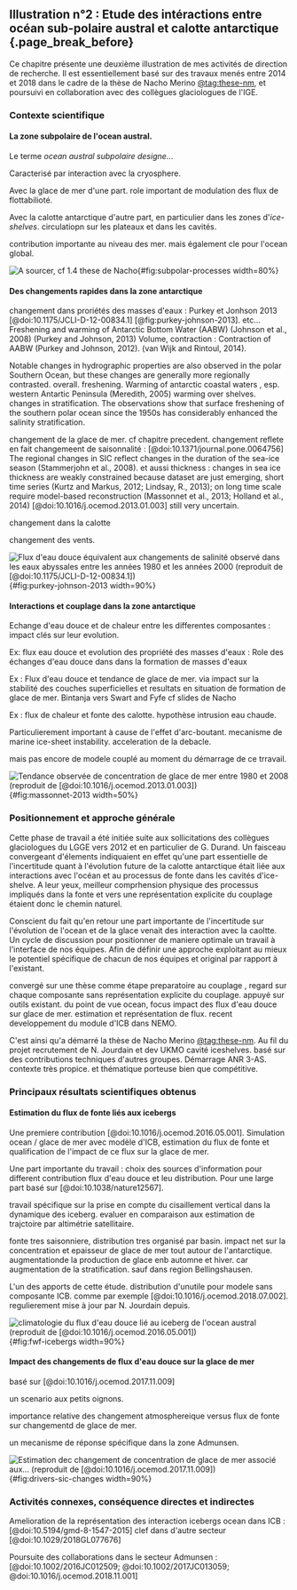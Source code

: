 ## Illustration n°2 : Etude des intéractions entre océan sub-polaire austral et calotte antarctique {.page_break_before}


Ce chapitre présente une deuxième illustration de mes activités de direction de recherche. Il est essentiellement basé sur des travaux menés entre 2014 et 2018 dans le cadre de la thèse de Nacho Merino [@tag:these-nm], et poursuivi en collaboration avec des collègues glaciologues de l'IGE. 



### Contexte scientifique


#### La zone subpolaire de l'ocean austral. 

Le terme *ocean austral subpolaire designe*...

Caracterisé par interaction avec la cryosphere. 

Avec la glace de mer d'une part. role important de modulation des flux de flottabilioté. 

Avec la calotte antarctique d'autre part, en particulier dans les zones d'*ice-shelves*.  circulatiopn sur les plateaux et dans les cavités. 

contribution importante au niveau des mer. mais également cle pour l'ocean global.  



![*A sourcer, cf 1.4 these de Nacho*](images/04_southern-ocean-processes.png){#fig:subpolar-processes width=80%}

#### Des changements rapides dans la zone antarctique

changement dans proriétés des masses d'eaux : Purkey et Jonhson 2013 [@doi:10.1175/JCLI-D-12-00834.1] [@fig:purkey-johnson-2013]. etc... Freshening and warming of Antarctic Bottom Water (AABW) (Johnson et al., 2008) (Purkey and Johnson, 2013) Volume, contraction : Contraction of AABW (Purkey and Johnson, 2012). (van Wijk and Rintoul, 2014).

Notable changes in hydrographic properties are also observed in the polar Southern Ocean, but these changes are generally more regionally contrasted. overall. freshening. Warming of antarctic coastal waters , esp. western Antartic Peninsula (Meredith, 2005) warming over shelves. changes in stratification. The observations show that surface freshening of the southern polar ocean since the 1950s has considerably enhanced the salinity stratification.

changement de la glace de mer. cf chapitre precedent. changement reflete en fait changemeent de saisonnalité : [@doi:10.1371/journal.pone.0064756] The regional changes in SIC reflect changes in the duration of the sea-ice season (Stammerjohn et al., 2008). et aussi thickness : changes in sea ice thickness are weakly constrained because dataset are just emerging, short time series (Kurtz and Markus, 2012; Lindsay, R., 2013); on long time scale require model-based reconstruction (Massonnet et al., 2013; Holland et al., 2014)  [@doi:10.1016/j.ocemod.2013.01.003] still very uncertain.


changement dans la calotte 

changement des vents. 

![*Flux d'eau douce équivalent aux changements de salinité observé dans les eaux abyssales entre les années 1980 et les années 2000 (reproduit de [@doi:10.1175/JCLI-D-12-00834.1])*](images/04_purkey-johnson-2013.png){#fig:purkey-johnson-2013 width=90%}

#### Interactions et couplage dans la zone antarctique 

Echange d'eau douce et de chaleur entre les differentes composantes : impact clés sur leur evolution. 

Ex: flux eau douce et evolution des propriété des masses d'eaux : Role des échanges d'eau douce dans dans la formation de masses d'eaux

Ex : Flux d'eau douce et tendance de glace de mer.  via impact sur la stabilité des couches superficielles et resultats en situation de formation de glace de mer. Bintanja vers Swart and Fyfe cf slides de Nacho

Ex : flux de chaleur et fonte des calotte. hypothèse  intrusion eau chaude. 

Particulierement important à cause de l'effet d'arc-boutant.  mecanisme de marine ice-sheet instability. acceleration de la debacle. 


mais pas encore de modele couplé au moment du démarrage de ce trravail. 

![*Tendance observée de concentration de glace de mer entre 1980 et 2008 (reproduit de [@doi:10.1016/j.ocemod.2013.01.003])*](images/04_obs-trend-sea-ice.png){#fig:massonnet-2013 width=50%}


### Positionnement et approche générale

Cette phase de travail a été initiée suite aux sollicitations des collègues glaciologues du LGGE vers 2012 et en particulier de G. Durand. Un faisceau convergeant d'élements indiquaient en effet qu'une part essentielle de l'incertitude quant à l'évolution future de la calotte antarctique était liée aux interactions avec l'océan et au processus de fonte dans les cavités d'ice-shelve. A leur yeux, meilleur comprhension physique des processus impliqués dans la fonte et vers une représentation explicite du couplage étaient donc le chemin naturel. 

Conscient du fait qu'en retour une part importante de l'incertitude sur l'évolution de l'ocean et de la glace venait des interaction avec la caoltte. Un cycle de discussion pour positionner de maniere optimale un travail à l'interface de nos équipes. Afin de définir une approche exploitant au mieux le potentiel spécifique de chacun de nos équipes et original par rapport à l'existant.  

convergé sur une thèse comme étape preparatoire au couplage , regard sur chaque composante sans représentation explicite du couplage. appuyé sur outils existant. du point de vue ocean, focus impact des flux d'eau douce sur glace de mer. estimation et représentation de flux. recent developpement du module d'ICB dans NEMO. 

C'est ainsi qu'a démarré la thèse de Nacho Merino [@tag:these-nm]. Au fil du projet recrutement de N. Jourdain et dev UKMO cavité iceshelves. basé sur des contributions techniques d'autres groupes. Démarrage ANR 3-AS. contexte très propice. et thématique porteuse bien que compétitive.  



### Principaux résultats scientifiques obtenus

#### Estimation du flux de fonte liés aux icebergs

Une premiere contribution [@doi:10.1016/j.ocemod.2016.05.001]. Simulation ocean / glace de mer avec modèle d'ICB, estimation du flux de fonte et qualification de l'impact de ce flux sur la glace de mer. 

Une part importante du travail : choix des sources d'information pour different contribution flux d'eau douce et leu distribution. Pour une large part basé sur [@doi:10.1038/nature12567]. 

travail spécifique sur la prise en compte du cisaillement vertical dans la dynamique des iceberg. evaluer en comparaison aux estimation de trajctoire par altimétrie satellitaire. 

fonte tres saisonniere, distribution tres organisé par basin. impact net sur la concentration et epaisseur de glace de mer tout autour de l'antarctique. augmentationde la production de glace enb automne et hiver. car augmentation de la stratification. sauf dans region Bellingshausen.  

L'un des apports de cette étude. distribution d'unutile pour modele sans composante ICB.  comme par exemple [@doi:10.1016/j.ocemod.2018.07.002]. regulierement mise à jour par N. Jourdain depuis. 


![*climatologie du flux d'eau douce lié au iceberg de l'ocean austral (reproduit de [@doi:10.1016/j.ocemod.2016.05.001])*](images/04_fresh-water-flux-icebergs.png){#fig:fwf-icebergs width=90%}

#### Impact des changements de flux d'eau douce sur la glace de mer 

basé sur [@doi:10.1016/j.ocemod.2017.11.009]

un scenario aux petits oignons.

importance relative des changement atmosphereique versus flux de fonte sur changementd de glace de mer. 

un mecanisme de réponse spécifique dans la zone Admunsen. 

![*Estimation dec changement de concentration de glace de mer associé aux...  (reproduit de [@doi:10.1016/j.ocemod.2017.11.009])*](images/04_sea-ice-drivers.png){#fig:drivers-sic-changes width=90%}


### Activités connexes, conséquence directes et indirectes

Amelioration de la représentation des interaction icebergs ocean dans ICB : [@doi:10.5194/gmd-8-1547-2015] clef dans d'autre secteur [@doi:10.1029/2018GL077676]

Poursuite des collaborations dans le secteur Admunsen : [@doi:10.1002/2016JC012509; @doi:10.1002/2017JC013059; @doi:10.1016/j.ocemod.2018.11.001]




[@tag:these-nm]: url:https://tel.archives-ouvertes.fr/tel-01760438
